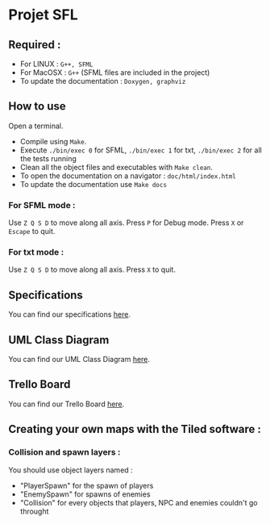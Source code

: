 # Projet SFL

## Required :
- For LINUX : `G++, SFML` 
- For MacOSX : `G++` (SFML files are included in the project)
- To update the documentation : `Doxygen, graphviz`

## How to use
Open a terminal.
- Compile using `Make`.
- Execute `./bin/exec 0` for SFML, `./bin/exec 1` for txt, `./bin/exec 2` for all the tests running
- Clean all the object files and executables with `Make clean`.
- To open the documentation on a navigator : `doc/html/index.html`
- To update the documentation use `Make docs`
### For SFML mode :
Use `Z Q S D` to move along all axis. Press `P` for Debug mode. Press `X` or `Escape` to quit.
### For txt mode :
Use `Z Q S D` to move along all axis. Press `X` to quit.

## Specifications 
You can find our specifications [here](https://docs.google.com/document/d/1M3ReGvUai9tsUhxqgG_X2tHgvNp70VFRoiY18aw6FXw/edit#heading=h.z6ne0og04bp5).

## UML Class Diagram
You can find our UML Class Diagram [here](https://app.diagrams.net/?state=%7B%22ids%22:%5B%221cDj2nZ69OLlIY6NArtj_65bF8BKCwmA5%22%5D,%22action%22:%22open%22,%22userId%22:%22101499938783679469280%22,%22resourceKeys%22:%7B%7D%7D).

## Trello Board
You can find our Trello Board [here](https://trello.com/b/tu5E8z0s/projet-sfl).


## Creating your own maps with the Tiled software :
### Collision and spawn layers :
You should use object layers named :
- "PlayerSpawn" for the spawn of players
- "EnemySpawn" for spawns of enemies
- "Collision" for every objects that players, NPC and enemies couldn't go throught

